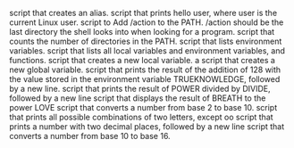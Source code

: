 script that creates an alias.
script that prints hello user, where user is the current Linux user.
script to Add /action to the PATH. /action should be the last directory the shell looks into when looking for a program.
script that counts the number of directories in the PATH.
script that lists environment variables.
script that lists all local variables and environment variables, and functions.
script that creates a new local variable.
a script that creates a new global variable.
script that prints the result of the addition of 128 with the value stored in the environment variable TRUEKNOWLEDGE, followed by a new line.
script that prints the result of POWER divided by DIVIDE, followed by a new line
script that displays the result of BREATH to the power LOVE
 script that converts a number from base 2 to base 10.
script that prints all possible combinations of two letters, except oo
script that prints a number with two decimal places, followed by a new line
script that converts a number from base 10 to base 16.

